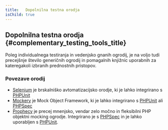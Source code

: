 ```yaml
---
title:   Dopolnilna testna orodja
isChild: true
---
```


## Dopolnilna testna orodja {#complementary_testing_tools_title}

Poleg individualnega testiranja in vedenjsko gnanih ogrodij, je na voljo tudi precejšnje število generičnih ogrodij in pomagalnih knjižnic uporabnih
za kateregakoli izbranih prednostnih pristopov.

### Povezave orodij

* [Selenium](http://seleniumhq.org/) je brskalniško avtomatizacijsko orodje, ki je lahko integrirano s [PHPUnit](http://www.phpunit.de/manual/3.1/en/selenium.html)
* [Mockery](https://github.com/padraic/mockery) je Mock Object Framework, ki je lahko integrirano s [PHPUnit](http://phpunit.de/) ali [PHPSpec](http://www.phpspec.net/)
* [Prophecy](https://github.com/phpspec/prophecy) je precej mnenjsko, vendar zelo močno in fleksibilni PHP objektni mocking ogrodje. Integrirano je s [PHPSpec](http://www.phpspec.net/) in je lahko uporabljen s [PHPUnit](http://phpunit.de/).
